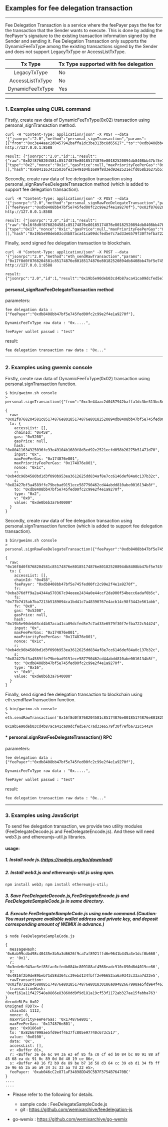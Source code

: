 ## Examples for fee delegation transaction

***
Fee Delegation Transaction is a service where the feePayer pays the fee for the transaction that the Sender wants to execute. This is done by adding the feePayer's signature to the existing transaction information signed by the Sender and sending it. Fee Delegation Transaction only supports the DynamicFeeTxType among the existing transactions signed by the Sender and does not support LegacyTxType or AccessListTxType.

|      Tx Type       | Tx Type supported with fee delegation |
|:------------------:|---------------------------------------|
|    LegacyTxType    | No                                    |
|  AccessListTxType  | No                                    |
|  DynamicFeeTxType  | Yes                                   |

***
### 1. Examples using CURL command

Firstly, create raw data of DynamicFeeTxType(0x02) transaction using personal_signTransaction method.

```
curl -H "Content-Type: application/json" -X POST --data '{"jsonrpc":"2.0","method":"personal_signTransaction","params":[{"from":"0xc3e44aac2d0457942baffa1dc3be313bc8d65627","to":"0xdb8408bb47bf5e745fed00fc2c99e2f4e1a9270f","nonce":"0x1c","value":"0xDE0B6B3A7640000","maxPriorityFeePerGas":"0x174876E801","maxFeePerGas":"0x174876E801","gas":"0x5208"},""],"id":1}' http://127.0.0.1:8588

result: {"jsonrpc":"2.0","id":1,"result":{"raw":"0x02f8768204581c85174876e80185174876e80182520894db8408bb47bf5e745fed00fc2c99e2f4e1a9270f880de0b6b3a764000080c080a0b4dc96b4580bd1d3f090b953ea3612625dd834af8e7cc6146def84a0c137b32ca0082427bf3a4589ffe79bebad9151ece587790462cd44abdd810abe0016134b8f","tx":{"type":"0x2","nonce":"0x1c","gasPrice":null,"maxPriorityFeePerGas":"0x174876e801","maxFeePerGas":"0x174876e801","gas":"0x5208","value":"0xde0b6b3a7640000","input":"0x","v":"0x0","r":"0xb4dc96b4580bd1d3f090b953ea3612625dd834af8e7cc6146def84a0c137b32c","s":"0x82427bf3a4589ffe79bebad9151ece587790462cd44abdd810abe0016134b8f","to":"0xdb8408bb47bf5e745fed00fc2c99e2f4e1a9270f","chainId":"0x458","accessList":[],"hash":"0x80411634325036fe33e49104b1689f8d3ed92e2521ecfd058b26275b51471d70"}}}
``` 

Secondly, create raw data of fee delegation transaction using personal_signRawFeeDelegateTransaction method (which is added to support fee delegation transaction).

```
curl -H "Content-Type: application/json" -X POST --data '{"jsonrpc":"2.0","method":"personal_signRawFeeDelegateTransaction","params":[{"feePayer":"0xdb8408bb47bf5e745fed00fc2c99e2f4e1a9270f"},"0x02f8768204581c85174876e80185174876e80182520894db8408bb47bf5e745fed00fc2c99e2f4e1a9270f880de0b6b3a764000080c080a0b4dc96b4580bd1d3f090b953ea3612625dd834af8e7cc6146def84a0c137b32ca0082427bf3a4589ffe79bebad9151ece587790462cd44abdd810abe0016134b8f","test"],"id":1}' http://127.0.0.1:8588

result: {"jsonrpc":"2.0","id":1,"result":{"raw":"0x16f8d0f8768204581c85174876e80185174876e80182520894db8408bb47bf5e745fed00fc2c99e2f4e1a9270f880de0b6b3a764000080c080a0b4dc96b4580bd1d3f090b953ea3612625dd834af8e7cc6146def84a0c137b32ca0082427bf3a4589ffe79bebad9151ece587790462cd44abdd810abe0016134b8f94db8408bb47bf5e745fed00fc2c99e2f4e1a9270f80a0ba376dff9a2a4344a570367c94eeee2434a0e44ccf2da900f54becc6adaf0b5ca077b7d15ab7ba7213b5189094ca1bd41c7a48390767e4acb14c98f3442e561abb","tx":{"type":"0x17","nonce":"0x1c","gasPrice":null,"maxPriorityFeePerGas":"0x174876e801","maxFeePerGas":"0x174876e801","gas":"0x5208","value":"0xde0b6b3a7640000","input":"0x","v":"0x0","r":"0xb4dc96b4580bd1d3f090b953ea3612625dd834af8e7cc6146def84a0c137b32c","s":"0x82427bf3a4589ffe79bebad9151ece587790462cd44abdd810abe0016134b8f","to":"0xdb8408bb47bf5e745fed00fc2c99e2f4e1a9270f","chainId":"0x458","accessList":[],"hash":"0x19b5e90deb03cd4b87aca41ca09dcfed5e7c7ad33e6579f30f7efba722c54424","feePayer":"0xdb8408bb47bf5e745fed00fc2c99e2f4e1a9270f","fv":"0x0","fr":"0xba376dff9a2a4344a570367c94eeee2434a0e44ccf2da900f54becc6adaf0b5c","fs":"0x77b7d15ab7ba7213b5189094ca1bd41c7a48390767e4acb14c98f3442e561abb"}}}
``` 

Finally, send signed fee delegation transaction to blockchain.

```
curl -H "Content-Type: application/json" -X POST --data '{"jsonrpc":"2.0","method":"eth_sendRawTransaction","params":["0x17f8d0f8768204581c85174876e80185174876e80182520894db8408bb47bf5e745fed00fc2c99e2f4e1a9270f880de0b6b3a764000080c080a0b4dc96b4580bd1d3f090b953ea3612625dd834af8e7cc6146def84a0c137b32ca0082427bf3a4589ffe79bebad9151ece587790462cd44abdd810abe0016134b8f94db8408bb47bf5e745fed00fc2c99e2f4e1a9270f80a0ba376dff9a2a4344a570367c94eeee2434a0e44ccf2da900f54becc6adaf0b5ca077b7d15ab7ba7213b5189094ca1bd41c7a48390767e4acb14c98f3442e561abb"],"id":1}' http://127.0.0.1:8588

result: {"jsonrpc":"2.0","id":1,"result":"0x19b5e90deb03cd4b87aca41ca09dcfed5e7c7ad33e6579f30f7efba722c54424"}
``` 
#### personal_signRawFeeDelegateTransaction method

parameters:

    fee delegation data : {"feePayer":"0xdb8408bb47bf5e745fed00fc2c99e2f4e1a9270f"},

    DynamicFeeTxType raw data : "0x.....",

    feePayer wallet passwd : "test"

result:

    fee delegation transaction raw data : "0x..."
***
### 2. Examples using gwemix console

Firstly, create raw data of DynamicFeeTxType(0x02) transaction using personal.signTransaction function.
```
$ bin/gweimx.sh console
> personal.signTransaction({"from":"0xc3e44aac2d0457942baffa1dc3be313bc8d65627","to":"0xdb8408bb47bf5e745fed00fc2c99e2f4e1a9270f","nonce":"0x1c","value":"0xDE0B6B3A7640000","maxPriorityFeePerGas":"0x174876E801","maxFeePerGas":"0x174876E801","gas":"0x5208"})

{
  raw: "0x02f8768204581c85174876e80185174876e80182520894db8408bb47bf5e745fed00fc2c99e2f4e1a9270f880de0b6b3a764000080c080a0b4dc96b4580bd1d3f090b953ea3612625dd834af8e7cc6146def84a0c137b32ca0082427bf3a4589ffe79bebad9151ece587790462cd44abdd810abe0016134b8f",
  tx: {
    accessList: [],
    chainId: "0x458",
    gas: "0x5208",
    gasPrice: null,
    hash: "0x80411634325036fe33e49104b1689f8d3ed92e2521ecfd058b26275b51471d70",
    input: "0x",
    maxFeePerGas: "0x174876e801",
    maxPriorityFeePerGas: "0x174876e801",
    nonce: "0x1c",
    r: "0xb4dc96b4580bd1d3f090b953ea3612625dd834af8e7cc6146def84a0c137b32c",
    s: "0x82427bf3a4589ffe79bebad9151ece587790462cd44abdd810abe0016134b8f",
    to: "0xdb8408bb47bf5e745fed00fc2c99e2f4e1a9270f",
    type: "0x2",
    v: "0x0",
    value: "0xde0b6b3a7640000"
  }
}
```

Secondly, create raw data of fee delegation transaction using personal.signTransaction function (which is added to support fee delegation transaction).
```
$ bin/gweimx.sh console
> personal.signRawFeeDelegateTransaction({"feePayer":"0xdb8408bb47bf5e745fed00fc2c99e2f4e1a9270f"},"0x02f8768204581c85174876e80185174876e80182520894db8408bb47bf5e745fed00fc2c99e2f4e1a9270f880de0b6b3a764000080c080a0b4dc96b4580bd1d3f090b953ea3612625dd834af8e7cc6146def84a0c137b32ca0082427bf3a4589ffe79bebad9151ece587790462cd44abdd810abe0016134b8f","test")

{
  raw: "0x16f8d0f8768204581c85174876e80185174876e80182520894db8408bb47bf5e745fed00fc2c99e2f4e1a9270f880de0b6b3a764000080c080a0b4dc96b4580bd1d3f090b953ea3612625dd834af8e7cc6146def84a0c137b32ca0082427bf3a4589ffe79bebad9151ece587790462cd44abdd810abe0016134b8f94db8408bb47bf5e745fed00fc2c99e2f4e1a9270f80a0ba376dff9a2a4344a570367c94eeee2434a0e44ccf2da900f54becc6adaf0b5ca077b7d15ab7ba7213b5189094ca1bd41c7a48390767e4acb14c98f3442e561abb",
  tx: {
    accessList: [],
    chainId: "0x458",
    feePayer: "0xdb8408bb47bf5e745fed00fc2c99e2f4e1a9270f",
    fr: "0xba376dff9a2a4344a570367c94eeee2434a0e44ccf2da900f54becc6adaf0b5c",
    fs: "0x77b7d15ab7ba7213b5189094ca1bd41c7a48390767e4acb14c98f3442e561abb",
    fv: "0x0",
    gas: "0x5208",
    gasPrice: null,
    hash: "0x19b5e90deb03cd4b87aca41ca09dcfed5e7c7ad33e6579f30f7efba722c54424",
    input: "0x",
    maxFeePerGas: "0x174876e801",
    maxPriorityFeePerGas: "0x174876e801",
    nonce: "0x1c",
    r: "0xb4dc96b4580bd1d3f090b953ea3612625dd834af8e7cc6146def84a0c137b32c",
    s: "0x82427bf3a4589ffe79bebad9151ece587790462cd44abdd810abe0016134b8f",
    to: "0xdb8408bb47bf5e745fed00fc2c99e2f4e1a9270f",
    type: "0x16",
    v: "0x0",
    value: "0xde0b6b3a7640000"
  }
}
```

Finally, send signed fee delegation transaction to blockchain using eth.sendRawTransaction function.
```
$ bin/gweimx.sh console
> eth.sendRawTransaction('0x16f8d0f8768204581c85174876e80185174876e80182520894db8408bb47bf5e745fed00fc2c99e2f4e1a9270f880de0b6b3a764000080c080a0b4dc96b4580bd1d3f090b953ea3612625dd834af8e7cc6146def84a0c137b32ca0082427bf3a4589ffe79bebad9151ece587790462cd44abdd810abe0016134b8f94db8408bb47bf5e745fed00fc2c99e2f4e1a9270f80a0ba376dff9a2a4344a570367c94eeee2434a0e44ccf2da900f54becc6adaf0b5ca077b7d15ab7ba7213b5189094ca1bd41c7a48390767e4acb14c98f3442e561abb')

0x19b5e90deb03cd4b87aca41ca09dcfed5e7c7ad33e6579f30f7efba722c54424
```
#### * personal.signRawFeeDelegateTransaction() RPC

 parameters:

    fee delegation data : {"feePayer":"0xdb8408bb47bf5e745fed00fc2c99e2f4e1a9270f"},

    DynamicFeeTxType raw data : "0x.....",

    feePayer wallet passwd : "test"

result:

    fee delegation transaction raw data : "0x..."
***
### 3. Examples using JavaScript

To send fee delegation transaction, we provide two utility modules (FeeDelegateDecode.js and FeeDelegateEncode.js).
And these will need web3.js and ethereumjs-util.js libraries.

#### usage:

##### 1. Install node js.(https://nodejs.org/ko/download)

##### 2. Install web3.js and ethereumjs-util.js using npm.
```
npm install web3; npm install ethereumjs-util;
```

##### 3. Save FeeDelegateDecode.js,FeeDelegateEncode.js and FeeDelegateSampleCode.js in same directory.

##### 4. Execute FeeDelegateSampleCode.js using node command.(Caution: You must prepare available wallet address and private key, and deposit corresponding amount of WEMIX in advance.)
```
$ node FeeDelegateSampleCode.js

{
  messageHash: '0x6ab99cdbd98c40435e3b5a3d6626f9ca7af8921ffd6e9641b445a3e1dcf0b660',
  v: '0x1',
  r: '0x3ede6c943ae3ef85fac0cfedb084bc809188af4568eadc910c890d8d4019ce86',
  s: '0x4816f2b9de89beb71d58d364cc39ebd134fbff2e96652aa6a9343c33aa7d22e5',
  rawTransaction: '0x02f8718204588085174876e80185174876e801830186a09482667998ae5fd9e4f4637fc805e97740c673c51782010080c001a03ede6c943ae3ef85fac0cfedb084bc809188af4568eadc910c890d8d4019ce86a04816f2b9de89beb71d58d364cc39ebd134fbff2e96652aa6a9343c33aa7d22e5',
  transactionHash: '0xef161a11f427548a0866e83860dd9f9d181a19cf53f1172ab327ae15fabba763'
}
decodeRLP= 0x02
Unsigned FDDTx= {
  chainId: 1112,
  nonce: 0,
  maxPriorityFeePerGas: '0x174876e801',
  maxFeePerGas: '0x174876e801',
  gas: '0x0186a0',
  to: '0x82667998ae5fd9e4f4637fc805e97740c673c517',
  value: '0x0100',
  data: '0x',
  accessList: [],
  v: <Buffer 01>,
  r: <Buffer 3e de 6c 94 3a e3 ef 85 fa c0 cf ed b0 84 bc 80 91 88 af 45 68 ea dc 91 0c 89 0d 8d 40 19 ce 86>,
  s: <Buffer 48 16 f2 b9 de 89 be b7 1d 58 d3 64 cc 39 eb d1 34 fb ff 2e 96 65 2a a6 a9 34 3c 33 aa 7d 22 e5>,
  feePayer: '0xab046cC2e871aF34898DD45C5B7F3754B76470BC'
}
....
....
```


- Please refer to the following for details.
  - sample code : FeeDelegateSampleCode.js
  - git : https://github.com/wemixarchive/feedelegation-js


- go-wemix : https://github.com/wemixarchive/go-wemix
